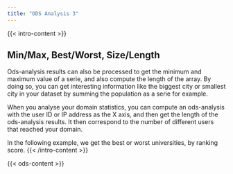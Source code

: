 ```yaml
---
title: "ODS Analysis 3"
---
```


{{< intro-content >}}
## Min/Max, Best/Worst, Size/Length

Ods-analysis results can also be processed to get the minimum and maximum value of a serie, and also compute the length of the array. By doing so, you can get interesting information like the biggest city or smallest city in your dataset by summing the population as a serie for example.

When you analyse your domain statistics, you can compute an ods-analysis with the user ID or IP address as the X axis, and then get the length of the ods-analysis results. It then correspond to the number of different users that reached your domain.

In the following example, we get the best or worst universities, by ranking score.
{{< /intro-content >}}

{{< ods-content >}}